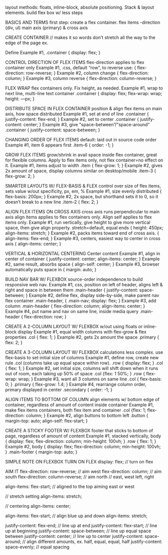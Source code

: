 layout methods: floats, inline-block, absolute positioning. Stack & layout
elements. build flex box w/ less steps

BASICS AND TERMS
first step: create a flex container. flex items -direction (div, ul)
main axis (primary) & cross axis

CREATE CONTAINER
// makes it so words don’t stretch all the way to the edge of the page
ex. <div classname=“container”>

Define
Example #1,
.container { display: flex; }

CONTROL DIRECTION OF FLEX ITEMS
flex-direction applies to flex container only
Example #1, .css, default “row”, to reverse use:
{ flex-direction: row-reverse; }
Example #2, column change
{ flex-direction: column; }
Example #3, column reverse
{ flex-direction: column-reverse; }

FLEX WRAP
flex containers only. Fix height, as needed.
Example #1, wrap to next line, multi-line text container
.container { display: flex; flex-wrap: wrap; height: —px; }

DISTRIBUTE SPACE IN FLEX CONTAINER
position & align flex items on main axis, how space distributed
Example #1, set at end of line
.container { justify-content: flex-end; }
Example #2, set to center
.container { justify-content: center; }
Example #3, give "space-between”/"space-around"
.container { justify-content: space-between; }

CHANGING ORDER OF FLEX ITEMS
default: laid out in source code order
Example #1, item 6 appears first
.item-6 { order: -1; }

GROW FLEX ITEMS
grow/shrink in avail space inside flex container, great for flexible columns. Apply to flex items only, not flex container=no effect on it.
Example #1, items adjust to width
.item { flex-grow: 1; }
Example #2, gives 2x amount of space, display columns similar on desktop/mobile
.item-3 { flex-grow: 2; }

SMARTER LAYOUTS W/ FLEX-BASIS & FLEX
control over size of flex items, sets value w/out specificity, px, em, %
Example #1, size evenly distributed
{ flex-basis: 200px; }
Example #2, 2x space, but shorthand sets it to 0, so it doesn’t break to a new line
.item-2 { flex: 2; }

ALIGN FLEX ITEMS ON CROSS AXIS
cross axis runs perpendicular to main axis
align items applies to flex containers only. Align self applies to flex items only.
Example #1, run vertically, give height to give more vertical space, then give align property. stretch=default, equal ends
{ height: 450px; align-items: stretch; }
Example #2, packs items toward end of cross axis.
{ align-items: flex-end; }
Example #3, centers, easiest way to center in cross axis
{ align-items: center; }

VERTICAL & HORIZONTAL CENTERING
Center content
Example #1, align in center of container
{ justify-content: center; align-items: center; }
Example #2, same result, absorbs space
{ align-self: center; }
Example #3, browser automatically puts space in
{ margin: auto; }

BUILD NAV BAR W/ FLEXBOX
source-order independence to build responsive web nav.
Example #1, css, position on left of header, aligns left & right and space in between them
.main-header { justify-content: space-between; }
Example #2, define flex, display side-by-side, make parent nav flex container
.main-header, { .main-nav; display: flex; }
Example #3, add column
.main-header { flex-direction: column; align-items: center; }
Example #4, put name and nav on same line, inside media query
.main-header { flex-direction: row; }

CREATE A 2-COLUMN LAYOUT W/ FLEXBOX
w/out using floats or inline-block display
Example #1, equal width columns with flex-grow & flex properties
.col { flex: 1; }
Example #2, gets 2x amount the space
.primary { flex: 2; }

CREATE A 3-COLUMN LAYOUT W/ FLEXBOX
calculations less complex. use flex-basis to set initial size of columns
Example #1, define row, create new rule .col (columns take up equal space within row).
.row { display: flex; }
.col { flex: 1; }
Example #2, set initial size, columns will shift down when it runs out of room, each taking up 50% of space
.col {flex: 1 50%; }
.row { flex-wrap: wrap; }
Example #3, want all 3 columns on same line
.col { flex-basis: 0; }
.primary { flex-grow: 1.4; }
Example #4, rearrange column order, primary displayed in center
.secondary { order: -1; }

ALIGN ITEMS TO BOTTOM OF COLUMN
align elements w/ bottom edge of container, regardless of amount of content inside container
Example #1, make flex items containers, both flex item and container
.col {flex: 1; flex-direction: column; }
Example #2, align buttons to bottom left
.button { margin-top: auto; align-self: flex-start; }

CREATE A STICKY FOOTER W/ FLEXBOX
footer that sticks to bottom of page, regardless of amount of content
Example #1, stacked vertically,
body { display: flex; flex-direction: column; min-height: 100vh; }
.row { flex: 1; }
Example #2,
body { display: flex; flex-direction: column; min-height: 100vh; }
.main-footer { margin-top: auto; }

SIMPLE NOTE ON FLEXBOX
TURN ON FLEX
display: flex; // turn on flex

AIM IT
flex-direction: row-reverse; // aim west
flex-direction: column; // aim south
flex-direction: column-reverse; // aim north
// east, west left, right

align-items: flex-start;
// aligned to the top aiming east or west

// stretch setting
align-items: stretch;

// centering
align-items: center;

align-items: flex-start; // align blue up and down
align-items: stretch;

justify-content: flex-end; // line up at end
justify-content: flex-start; // line up at beginning
justify-content: space-between; // line up equal space between
justify-content: center; // line up to center
justify-content: space-around; // align different amounts, ex. half, equal, equal, half
justify-content: space-evenly; // equal spacing
